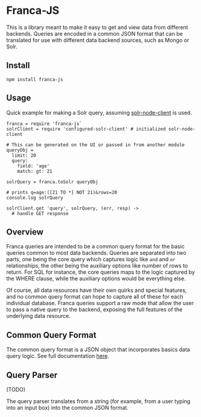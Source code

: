 # Franca-JS

This is a library meant to make it easy to get and view data from different backends. Queries are encoded in a common JSON format that can be translated for use with different data backend sources, such as Mongo or Solr.

## Install

```
npm install franca-js
```

## Usage

Quick example for making a Solr query, assuming [solr-node-client](https://github.com/lbdremy/solr-node-client) is used.

```coffee-script
franca = require 'franca-js`
solrClient = require 'configured-solr-client' # initialized solr-node-client

# This can be generated on the UI or passed in from another module
queryObj =
  limit: 20
  query:
    field: 'age'
    match: gt: 21

solrQuery = franca.toSolr queryObj

# prints q=age:([21 TO *] NOT 21)&rows=20
console.log solrQuery

solrClient.get 'query', solrQuery, (err, resp) ->
  # handle GET response

```

## Overview

Franca queries are intended to be a common query format for the basic queries common to most data backends. Queries are separated into two parts, one being the core query which captures logic like ```and``` and ```or``` relationships, the other being the auxiliary options like number of rows to return. For SQL for instance, the core queries maps to the logic captured by the WHERE clause, while the auxiliary options would be everything else.

Of course, all data resources have their own quirks and special features, and no common query format can hope to capture all of these for each individual database. Franca queries support a raw mode that allow the user to pass a native query to the backend, exposing the full features of the underlying data resource.


## Common Query Format

The common query format is a JSON object that incorporates basics data query logic. See full documentation [here](https://github.com/chenguo/franca-js/blob/master/docs/query-object.md).


## Query Parser

(TODO)

The query parser translates from a string (for example, from a user typing into an input box) into the common JSON format.
